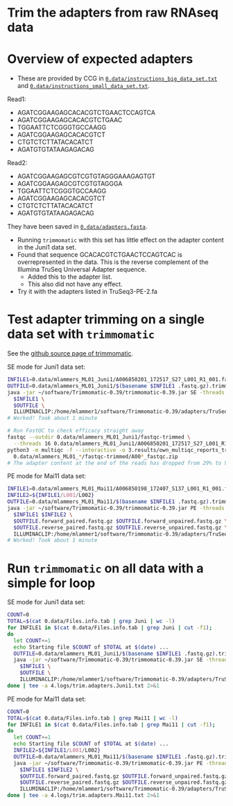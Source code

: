 Trim the adapters from raw RNAseq data
======================================

# Overview of expected adapters

- These are provided by CCG in [`0.data/instructions_big_data_set.txt`](0.data/instructions_big_data_set.txt) and [`0.data/instructions_small_data_set.txt`](0.data/instructions_small_data_set.txt).

Read1:
- AGATCGGAAGAGCACACGTCTGAACTCCAGTCA
- AGATCGGAAGAGCACACGTCTGAAC
- TGGAATTCTCGGGTGCCAAGG
- AGATCGGAAGAGCACACGTCT
- CTGTCTCTTATACACATCT
- AGATGTGTATAAGAGACAG

Read2:
- AGATCGGAAGAGCGTCGTGTAGGGAAAGAGTGT
- AGATCGGAAGAGCGTCGTGTAGGGA
- TGGAATTCTCGGGTGCCAAGG
- AGATCGGAAGAGCACACGTCT
- CTGTCTCTTATACACATCT
- AGATGTGTATAAGAGACAG

They have been saved in [`0.data/adapters.fasta`](0.data/adapters.fasta).

- Running `trimmomatic` with this set has little effect on the adapter content in the Juni1 data set.
- Found that sequence GCACACGTCTGAACTCCAGTCAC is overrepresented in the data. This is the reverse complement of the Illumina TruSeq Universal Adapter sequence.
  - Added this to the adapter list.
  - This also did not have any effect.
- Try it with the adapters listed in TruSeq3-PE-2.fa


# Test adapter trimming on a single data set with `trimmomatic`

See the [github source page of trimmomatic](https://github.com/usadellab/Trimmomatic/).

SE mode for Juni1 data set:
```bash
INFILE1=0.data/mlammers_ML01_Juni1/A006850201_172517_S27_L001_R1_001.fastq.gz
OUTFILE=0.data/mlammers_ML01_Juni1/$(basename $INFILE1 .fastq.gz).trimmed.fastq.gz
java -jar ~/software/Trimmomatic-0.39/trimmomatic-0.39.jar SE -threads 16 -phred33 \
  $INFILE1 \
  $OUTFILE \
  ILLUMINACLIP:/home/mlammer1/software/Trimmomatic-0.39/adapters/TruSeq3-PE-2.fa:2:30:10
# Worked! Took about 1 minute

# Run FastQC to check efficacy straight away
fastqc --outdir 0.data/mlammers_ML01_Juni1/fastqc-trimmed \
  --threads 16 0.data/mlammers_ML01_Juni1/A006850201_172517_S27_L001_R1_001.trimmed.fastq.gz
python3 -m multiqc -f --interactive -o 3.results/own_multiqc_reports_trimmed \
  0.data/mlammers_ML01_*/fastqc-trimmed/A00*_fastqc.zip
# The adapter content at the end of the reads has dropped from 29% to 9.3%. That is good enough. Adapt the scripts accordingly.
```

PE mode for Mai11 data set:
```bash
INFILE1=0.data/mlammers_ML01_Mai11/A006850198_172407_S137_L001_R1_001.fastq.gz
INFILE2=${INFILE1/L001/L002}
OUTFILE=0.data/mlammers_ML01_Mai11/$(basename $INFILE1 .fastq.gz).trimmed
java -jar ~/software/Trimmomatic-0.39/trimmomatic-0.39.jar PE -threads 16 -phred33 \
  $INFILE1 $INFILE2 \
  $OUTFILE.forward_paired.fastq.gz $OUTFILE.forward_unpaired.fastq.gz \
  $OUTFILE.reverse_paired.fastq.gz $OUTFILE.reverse_unpaired.fastq.gz \
  ILLUMINACLIP:/home/mlammer1/software/Trimmomatic-0.39/adapters/TruSeq3-PE-2.fa:2:30:10
# Worked! Took about 1 minute
```

# Run `trimmomatic` on all data with a simple for loop

SE mode for Juni1 data set:
```bash
COUNT=0
TOTAL=$(cat 0.data/Files.info.tab | grep Juni | wc -l)
for INFILE1 in $(cat 0.data/Files.info.tab | grep Juni | cut -f1);
do
  let COUNT+=1
  echo Starting file $COUNT of $TOTAL at $(date) ...
  OUTFILE=0.data/mlammers_ML01_Juni1/$(basename $INFILE1 .fastq.gz).trimmed.fastq.gz
  java -jar ~/software/Trimmomatic-0.39/trimmomatic-0.39.jar SE -threads 16 -phred33 \
    $INFILE1 \
    $OUTFILE \
    ILLUMINACLIP:/home/mlammer1/software/Trimmomatic-0.39/adapters/TruSeq3-PE-2.fa:2:30:10
done | tee -a 4.logs/trim.adapters.Juni1.txt 2>&1
```


PE mode for Mai11 data set:
```bash
COUNT=0
TOTAL=$(cat 0.data/Files.info.tab | grep Mai11 | wc -l)
for INFILE1 in $(cat 0.data/Files.info.tab | grep Mai11 | cut -f1);
do
  let COUNT+=1
  echo Starting file $COUNT of $TOTAL at $(date) ...
  INFILE2=${INFILE1/L001/L002}
  OUTFILE=0.data/mlammers_ML01_Mai11/$(basename $INFILE1 .fastq.gz).trimmed
  java -jar ~/software/Trimmomatic-0.39/trimmomatic-0.39.jar PE -threads 16 -phred33 \
    $INFILE1 $INFILE2 \
    $OUTFILE.forward_paired.fastq.gz $OUTFILE.forward_unpaired.fastq.gz \
    $OUTFILE.reverse_paired.fastq.gz $OUTFILE.reverse_unpaired.fastq.gz \
    ILLUMINACLIP:/home/mlammer1/software/Trimmomatic-0.39/adapters/TruSeq3-PE-2.fa:2:30:10
done | tee -a 4.logs/trim.adapters.Mai11.txt 2>&1
```
